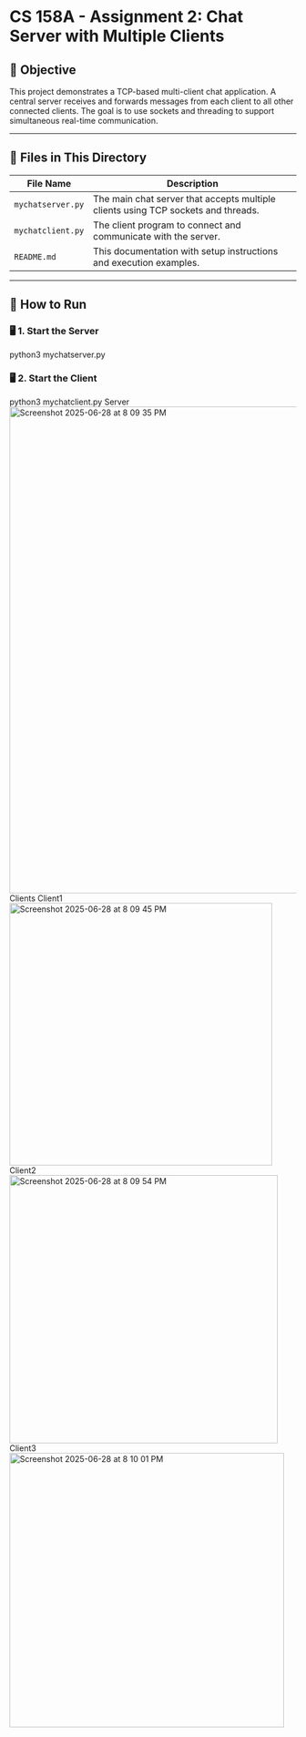 # CS 158A - Assignment 2: Chat Server with Multiple Clients

## 📌 Objective

This project demonstrates a TCP-based multi-client chat application. A central server receives and forwards messages from each client to all other connected clients. The goal is to use sockets and threading to support simultaneous real-time communication.

---

## 📁 Files in This Directory

| File Name         | Description                                      |
|------------------|--------------------------------------------------|
| `mychatserver.py` | The main chat server that accepts multiple clients using TCP sockets and threads. |
| `mychatclient.py` | The client program to connect and communicate with the server. |
| `README.md`       | This documentation with setup instructions and execution examples. |

---

## 🚀 How to Run

### 🖥️ 1. Start the Server

python3 mychatserver.py

### 🖥️ 2. Start the Client

python3 mychatclient.py
Server
<img width="855" alt="Screenshot 2025-06-28 at 8 09 35 PM" src="https://github.com/user-attachments/assets/6ad57178-3dad-40a0-b312-f5fa4dffa967" />
Clients
Client1
<img width="461" alt="Screenshot 2025-06-28 at 8 09 45 PM" src="https://github.com/user-attachments/assets/25e5ebcc-6ff5-414a-b210-1eccc93ecfc7" />
Client2
<img width="471" alt="Screenshot 2025-06-28 at 8 09 54 PM" src="https://github.com/user-attachments/assets/3912892a-94a0-4812-85d5-5055fda1fb47" />
Client3
<img width="482" alt="Screenshot 2025-06-28 at 8 10 01 PM" src="https://github.com/user-attachments/assets/ad7ca6eb-9c41-4866-ab82-bf55967bcf7e" />
